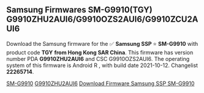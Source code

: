 <h2>Samsung Firmwares SM-G9910(TGY) G9910ZHU2AUI6/G9910OZS2AUI6/G9910ZCU2AUI6</h2>
Download the Samsung firmware for the ✅ <strong>Samsung SSP </strong> ⭐ <strong>SM-G9910</strong> with product code <strong>TGY</strong> <strong> from Hong Kong SAR China</strong>. This firmware has version number PDA <strong>G9910ZHU2AUI6</strong> and CSC G9910OZS2AUI6. The operating system of this firmware is Android R , with build date 2021-10-12. Changelist <strong>22265714</strong>.


[SM-G9910](https://samfirm.shop/samsung/model/SM-G9910)
[G9910ZHU2AUI6](https://samfirm.shop/samsung/pda/G9910ZHU2AUI6)
[Download Firmware Samsung SSP SM-G9910](https://samfirm.shop/samsung/firmware/463971)
